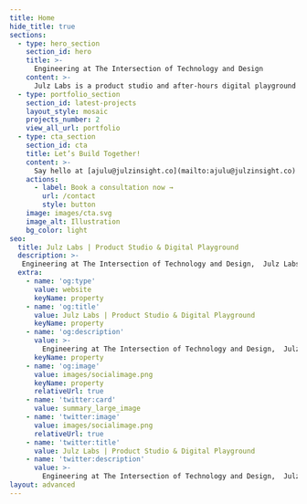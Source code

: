 ```yaml
---
title: Home
hide_title: true
sections:
  - type: hero_section
    section_id: hero
    title: >-
      Engineering at The Intersection of Technology and Design
    content: >-
      Julz Labs is a product studio and after-hours digital playground by [Stephen Ajulu](https://stephenajulu.netlify.app).
  - type: portfolio_section
    section_id: latest-projects
    layout_style: mosaic 
    projects_number: 2
    view_all_url: portfolio
  - type: cta_section
    section_id: cta
    title: Let’s Build Together!
    content: >-
      Say hello at [ajulu@julzinsight.co](mailto:ajulu@julzinsight.co) or book a 1-on-1 consultation call and let's kickstart your project now.
    actions:
      - label: Book a consultation now →
        url: /contact
        style: button
    image: images/cta.svg
    image_alt: Illustration
    bg_color: light
seo:
  title: Julz Labs | Product Studio & Digital Playground
  description: >-
   Engineering at The Intersection of Technology and Design,  Julz Labs is a product studio and after-hours digital playground by Stephen Ajulu.
  extra:
    - name: 'og:type'
      value: website
      keyName: property
    - name: 'og:title'
      value: Julz Labs | Product Studio & Digital Playground
      keyName: property
    - name: 'og:description'
      value: >-
        Engineering at The Intersection of Technology and Design,  Julz Labs is a product studio and after-hours digital playground by Stephen Ajulu.
      keyName: property
    - name: 'og:image'
      value: images/socialimage.png
      keyName: property
      relativeUrl: true
    - name: 'twitter:card'
      value: summary_large_image
    - name: 'twitter:image'
      value: images/socialimage.png
      relativeUrl: true
    - name: 'twitter:title'
      value: Julz Labs | Product Studio & Digital Playground
    - name: 'twitter:description'
      value: >-
        Engineering at The Intersection of Technology and Design,  Julz Labs is a product studio and after-hours digital playground by Stephen Ajulu.
layout: advanced
---
```

